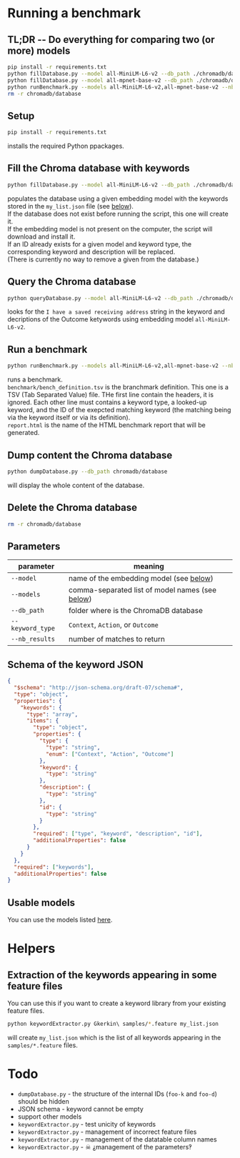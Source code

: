 # Running a benchmark

## TL;DR -- Do everything for comparing two (or more) models
```sh
pip install -r requirements.txt
python fillDatabase.py --model all-MiniLM-L6-v2 --db_path ./chromadb/database benchmark/keyword_samples.json
python fillDatabase.py --model all-mpnet-base-v2 --db_path ./chromadb/database benchmark/keyword_samples.json
python runBenchmark.py --models all-MiniLM-L6-v2,all-mpnet-base-v2 --nb_results 3 benchmark/bench_definition.tsv report.html
rm -r chromadb/database
```

## Setup
```sh
pip install -r requirements.txt
```
installs the required Python ppackages.

## Fill the Chroma database with keywords
```sh
python fillDatabase.py --model all-MiniLM-L6-v2 --db_path ./chromadb/database my_list.json
```
populates the database using a given embedding model with the keywords stored in the `my_list.json` file (see [below](#schema-of-the-keyword-json)).  
If the database does not exist before running the script, this one will create it.  
If the embedding model is not present on the computer, the script will download and install it.  
If an ID already exists for a given model and keyword type, the corresponding keyword and description will be replaced.  
(There is currently no way to remove a given from the database.)

## Query the Chroma database
```sh
python queryDatabase.py --model all-MiniLM-L6-v2 --db_path ./chromadb/database --keyword_type "Outcome" --nb_results 5 "I have a saved receiving address"
```
looks for the `I have a saved receiving address` string in the keyword and decriptions of the Outcome ketywords using embedding model `all-MiniLM-L6-v2`.

## Run a benchmark
```sh
python runBenchmark.py --models all-MiniLM-L6-v2,all-mpnet-base-v2 --nb_results 3 benchmark/bench_definition.tsv report.html
```
runs a benchmark.  
`benchmark/bench_definition.tsv` is the branchmark definition. This one is a TSV (Tab Separated Value) file. THe first line contain the headers, it is ignored. Each other line must contains a keyword type, a looked-up keyword, and the ID of the exepcted matching keyword (the matching being via the keyword itself or via its definition).  
`report.html` is the name of the HTML benchmark report that will be generated.

## Dump content the Chroma database
```sh
python dumpDatabase.py --db_path chromadb/database
```
will display the whole content of the database.

## Delete the Chroma database
```sh
rm -r chromadb/database
```

## Parameters
| parameter        | meaning                                                           |
| ---------------- | ----------------------------------------------------------------- |
| `--model`        | name of the embedding model (see [below](#usable-models))         |
| `--models`       | comma-separated list of model names (see [below](#usable-models)) |
| `--db_path`      | folder where is the ChromaDB database                             |
| `--keyword_type` | `Context`, `Action`, or `Outcome`                                 |
| `--nb_results  ` | number of matches to return                                       |

## Schema of the keyword JSON
```json
{
  "$schema": "http://json-schema.org/draft-07/schema#",
  "type": "object",
  "properties": {
    "keywords": {
      "type": "array",
      "items": {
        "type": "object",
        "properties": {
          "type": {
            "type": "string",
            "enum": ["Context", "Action", "Outcome"]
          },
          "keyword": {
            "type": "string"
          },
          "description": {
            "type": "string"
          },
          "id": {
            "type": "string"
          }
        },
        "required": ["type", "keyword", "description", "id"],
        "additionalProperties": false
      }
    }
  },
  "required": ["keywords"],
  "additionalProperties": false
}
```

## Usable models
You can use the models listed [here](https://www.sbert.net/docs/sentence_transformer/pretrained_models.html#original-models).

# Helpers

## Extraction of the keywords appearing in some feature files
You can use this if you want to create a keyword library from your existing feature files.
```sh
python keywordExtractor.py Gkerkin\ samples/*.feature my_list.json
```
will create `my_list.json` which is the list of all keywords appearing in the `samples/*.feature` files.

# Todo
- `dumpDatabase.py` - the structure of the internal IDs (`foo-k` and `foo-d`) should be hidden
- JSON schema - keyword cannot be empty
- support other models
- `keywordExtractor.py` - test unicity of keywords
- `keywordExtractor.py` - management of incorrect feature files
- `keywordExtractor.py` - management of the datatable column names
- `keywordExtractor.py` - ☠ ⸘management of the parameters‽
